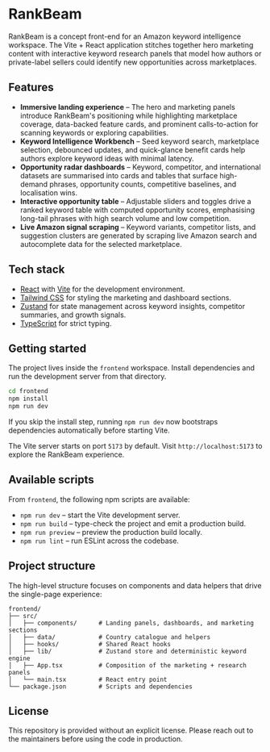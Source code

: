 # RankBeam

RankBeam is a concept front-end for an Amazon keyword intelligence workspace. The Vite + React application stitches together hero marketing content with interactive keyword research panels that model how authors or private-label sellers could identify new opportunities across marketplaces.

## Features

- **Immersive landing experience** – The hero and marketing panels introduce RankBeam's positioning while highlighting marketplace coverage, data-backed feature cards, and prominent calls-to-action for scanning keywords or exploring capabilities.
- **Keyword Intelligence Workbench** – Seed keyword search, marketplace selection, debounced updates, and quick-glance benefit cards help authors explore keyword ideas with minimal latency.
- **Opportunity radar dashboards** – Keyword, competitor, and international datasets are summarised into cards and tables that surface high-demand phrases, opportunity counts, competitive baselines, and localisation wins.
- **Interactive opportunity table** – Adjustable sliders and toggles drive a ranked keyword table with computed opportunity scores, emphasising long-tail phrases with high search volume and low competition.
- **Live Amazon signal scraping** – Keyword variants, competitor lists, and suggestion clusters are generated by scraping live Amazon search and autocomplete data for the selected marketplace.

## Tech stack

- [React](https://react.dev/) with [Vite](https://vitejs.dev/) for the development environment.
- [Tailwind CSS](https://tailwindcss.com/) for styling the marketing and dashboard sections.
- [Zustand](https://zustand-demo.pmnd.rs/) for state management across keyword insights, competitor summaries, and growth signals.
- [TypeScript](https://www.typescriptlang.org/) for strict typing.

## Getting started

The project lives inside the `frontend` workspace. Install dependencies and run the development server from that directory.

```bash
cd frontend
npm install
npm run dev
```

If you skip the install step, running `npm run dev` now bootstraps dependencies automatically before starting Vite.

The Vite server starts on port `5173` by default. Visit `http://localhost:5173` to explore the RankBeam experience.

## Available scripts

From `frontend`, the following npm scripts are available:

- `npm run dev` – start the Vite development server.
- `npm run build` – type-check the project and emit a production build.
- `npm run preview` – preview the production build locally.
- `npm run lint` – run ESLint across the codebase.

## Project structure

The high-level structure focuses on components and data helpers that drive the single-page experience:

```
frontend/
├── src/
│   ├── components/      # Landing panels, dashboards, and marketing sections
│   ├── data/            # Country catalogue and helpers
│   ├── hooks/           # Shared React hooks
│   ├── lib/             # Zustand store and deterministic keyword engine
│   ├── App.tsx          # Composition of the marketing + research panels
│   └── main.tsx         # React entry point
└── package.json         # Scripts and dependencies
```

## License

This repository is provided without an explicit license. Please reach out to the maintainers before using the code in production.
